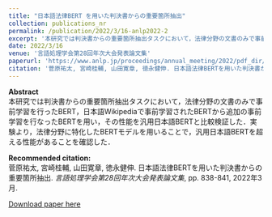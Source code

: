 ```yaml
---
title: "日本語法律BERT を用いた判決書からの重要箇所抽出"
collection: publications_nr
permalink: /publication/2022/3/16-anlp2022-2
excerpt: '本研究では判決書からの重要箇所抽出タスクにおいて，法律分野の文書のみで事前学習を行ったBERT，日本語Wikipediaで事前学習されたBERTから追加の事前学習を行なったBERTを用い，その性能を汎用日本語BERTと比較検証した．実験より，法律分野に特化したBERTモデルを用いることで，汎用日本語BERTを超える性能があることを確認した．'
date: 2022/3/16
venue: '言語処理学会第28回年次大会発表論文集'
paperurl: 'https://www.anlp.jp/proceedings/annual_meeting/2022/pdf_dir/PT1-10.pdf'
citation: '菅原祐太, 宮崎桂輔, 山田寛章, 徳永健伸. 日本語法律BERTを用いた判決書からの重要箇所抽出. <i>言語処理学会第28回年次大会発表論文集</i>, pp. 838-841, 2022年3月.'
---
```

**Abstract**   
本研究では判決書からの重要箇所抽出タスクにおいて，法律分野の文書のみで事前学習を行ったBERT，日本語Wikipediaで事前学習されたBERTから追加の事前学習を行なったBERTを用い，その性能を汎用日本語BERTと比較検証した．実験より，法律分野に特化したBERTモデルを用いることで，汎用日本語BERTを超える性能があることを確認した．

**Recommended citation:**   
菅原祐太, 宮崎桂輔, 山田寛章, 徳永健伸. 日本語法律BERTを用いた判決書からの重要箇所抽出. <i>言語処理学会第28回年次大会発表論文集</i>, pp. 838-841, 2022年3月.

<a href='https://www.anlp.jp/proceedings/annual_meeting/2022/pdf_dir/PT1-10.pdf'>Download paper here</a>
